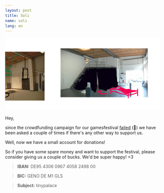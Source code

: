 ```yaml
---
layout: post
title: Soli
name: soli
lang: en
---
```


![](/assets/img/twid2.png)

Hey,

since the crowdfunding campaign for our gamesfestival [failed](http://tinypalace.de/2016/04/06/morestartnext) (:poop:) we have been asked a couple of times if there's any other way to support us.

Well, now we have a small account for donations!

So if you have some spare money and want to support the festival, please consider giving us a couple of bucks. We'd be super happy! <3

> **IBAN:** DE95 4306 0967 4058 2498 00  

> **BIC:** GENO DE M1 GLS  

> **Subject:** tinypalace  
